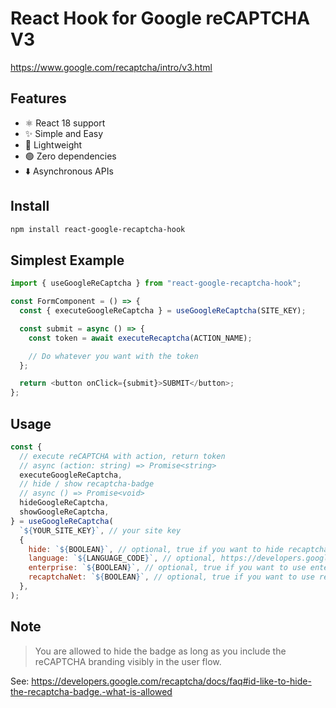 # React Hook for Google reCAPTCHA V3

https://www.google.com/recaptcha/intro/v3.html

## Features

- ⚛ React 18 support
- ✨ Simple and Easy
- 🦋 Lightweight
- 🟢 Zero dependencies
- ⬇️ Asynchronous APIs

## Install

```sh
npm install react-google-recaptcha-hook
```

## Simplest Example

```javascript
import { useGoogleReCaptcha } from "react-google-recaptcha-hook";

const FormComponent = () => {
  const { executeGoogleReCaptcha } = useGoogleReCaptcha(SITE_KEY);

  const submit = async () => {
    const token = await executeRecaptcha(ACTION_NAME);

    // Do whatever you want with the token
  };

  return <button onClick={submit}>SUBMIT</button>;
};
```

## Usage

```javascript
const {
  // execute reCAPTCHA with action, return token
  // async (action: string) => Promise<string>
  executeGoogleReCaptcha,
  // hide / show recaptcha-badge
  // async () => Promise<void>
  hideGoogleReCaptcha,
  showGoogleReCaptcha,
} = useGoogleReCaptcha(
  `${YOUR_SITE_KEY}`, // your site key
  {
    hide: `${BOOLEAN}`, // optional, true if you want to hide recaptcha-badge beforehand
    language: `${LANGUAGE_CODE}`, // optional, https://developers.google.com/recaptcha/docs/language
    enterprise: `${BOOLEAN}`, // optional, true if you want to use enterprise edition
    recaptchaNet: `${BOOLEAN}`, // optional, true if you want to use recaptcha.net instead of google.com
  },
);
```

## Note

> You are allowed to hide the badge as long as you include the reCAPTCHA branding visibly in the user flow.

See: https://developers.google.com/recaptcha/docs/faq#id-like-to-hide-the-recaptcha-badge.-what-is-allowed
